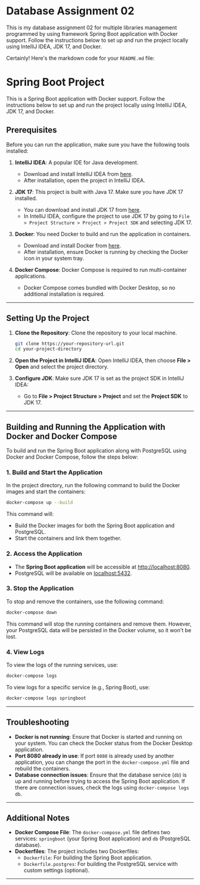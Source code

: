 # Database Assignment 02 

This is my database assignment 02 for multiple libraries management programmed by using framework Spring Boot application with Docker support. Follow the instructions below to set up and run the project locally using IntelliJ IDEA, JDK 17, and Docker.

Certainly! Here's the markdown code for your `README.md` file:

# Spring Boot Project

This is a Spring Boot application with Docker support. Follow the instructions below to set up and run the project locally using IntelliJ IDEA, JDK 17, and Docker.

## Prerequisites

Before you can run the application, make sure you have the following tools installed:

1. **IntelliJ IDEA**: A popular IDE for Java development.
   - Download and install IntelliJ IDEA from [here](https://www.jetbrains.com/idea/download/).
   - After installation, open the project in IntelliJ IDEA.

2. **JDK 17**: This project is built with Java 17. Make sure you have JDK 17 installed.
   - You can download and install JDK 17 from [here](https://adoptopenjdk.net/).
   - In IntelliJ IDEA, configure the project to use JDK 17 by going to `File > Project Structure > Project > Project SDK` and selecting JDK 17.

3. **Docker**: You need Docker to build and run the application in containers.
   - Download and install Docker from [here](https://www.docker.com/products/docker-desktop).
   - After installation, ensure Docker is running by checking the Docker icon in your system tray.

4. **Docker Compose**: Docker Compose is required to run multi-container applications.
   - Docker Compose comes bundled with Docker Desktop, so no additional installation is required.

---

## Setting Up the Project

1. **Clone the Repository**:
   Clone the repository to your local machine.

   ```bash
   git clone https://your-repository-url.git
   cd your-project-directory
   ```

2. **Open the Project in IntelliJ IDEA**:
   Open IntelliJ IDEA, then choose **File > Open** and select the project directory.

3. **Configure JDK**:
   Make sure JDK 17 is set as the project SDK in IntelliJ IDEA:
    - Go to **File > Project Structure > Project** and set the **Project SDK** to JDK 17.

---

## Building and Running the Application with Docker and Docker Compose

To build and run the Spring Boot application along with PostgreSQL using Docker and Docker Compose, follow the steps below:

### 1. **Build and Start the Application**

In the project directory, run the following command to build the Docker images and start the containers:

```bash
docker-compose up --build
```

This command will:
- Build the Docker images for both the Spring Boot application and PostgreSQL.
- Start the containers and link them together.

### 2. **Access the Application**

- The **Spring Boot application** will be accessible at [http://localhost:8080](http://localhost:8080).
- PostgreSQL will be available on [localhost:5432](localhost:5432).

### 3. **Stop the Application**

To stop and remove the containers, use the following command:

```bash
docker-compose down
```

This command will stop the running containers and remove them. However, your PostgreSQL data will be persisted in the Docker volume, so it won't be lost.

### 4. **View Logs**

To view the logs of the running services, use:

```bash
docker-compose logs
```

To view logs for a specific service (e.g., Spring Boot), use:

```bash
docker-compose logs springboot
```

---

## Troubleshooting

- **Docker is not running**: Ensure that Docker is started and running on your system. You can check the Docker status from the Docker Desktop application.
- **Port 8080 already in use**: If port `8080` is already used by another application, you can change the port in the `docker-compose.yml` file and rebuild the containers.
- **Database connection issues**: Ensure that the database service (`db`) is up and running before trying to access the Spring Boot application. If there are connection issues, check the logs using `docker-compose logs db`.

---

## Additional Notes

- **Docker Compose File**: The `docker-compose.yml` file defines two services: `springboot` (your Spring Boot application) and `db` (PostgreSQL database).
- **Dockerfiles**: The project includes two Dockerfiles:
    - `Dockerfile`: For building the Spring Boot application.
    - `Dockerfile.postgres`: For building the PostgreSQL service with custom settings (optional).

---

